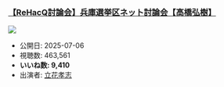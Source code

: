 ### [【ReHacQ討論会】兵庫選挙区ネット討論会【高橋弘樹】](https://www.youtube.com/watch?v=Qm5ugBF67q4)
[![](https://img.youtube.com/vi/Qm5ugBF67q4/sddefault.jpg)](https://www.youtube.com/watch?v=Qm5ugBF67q4)
-   公開日: 2025-07-06
-   視聴数: 463,561
-   **いいね数: 9,410**
-   出演者: [立花孝志](/rehacq_fan/people/立花孝志 "wikilink")

